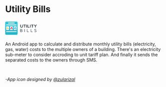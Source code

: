# Utility Bills
<h3>
<img src="Logo/horizontal.png" width=20%>
</h1>

An Android app to calculate and distribute monthly utility bills (electricity, gas, water) costs to the multiple owners of a building. There's an electricity sub-meter to consider accroding to unit tariff plan. And finally it sends the separated costs to the owners through SMS.

<br/>

*-App icon designed by [@zularizal](https://github.com/zularizal)*
